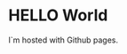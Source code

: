 <!DOCTYPE html>
<html>
<body>
<h1>HELLO World</h1>
<p>I`m hosted with Github pages.</p>
</body>
</html>
